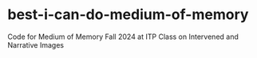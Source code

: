 # best-i-can-do-medium-of-memory
Code for Medium of Memory Fall 2024 at ITP Class on Intervened and Narrative Images
